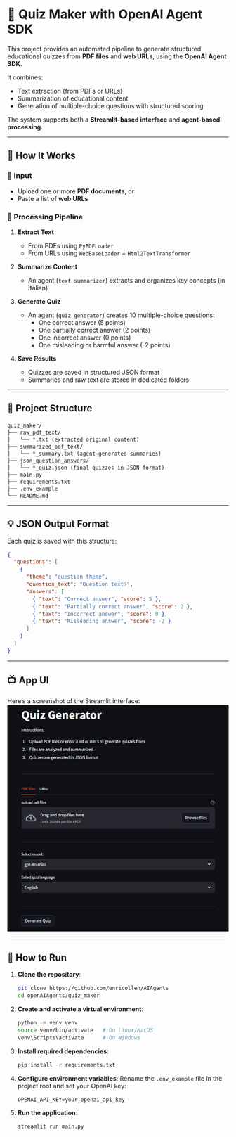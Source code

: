 # 📝 Quiz Maker with OpenAI Agent SDK

This project provides an automated pipeline to generate structured educational quizzes from **PDF files** and **web URLs**, using the **OpenAI Agent SDK**.

It combines:
- Text extraction (from PDFs or URLs)
- Summarization of educational content
- Generation of multiple-choice questions with structured scoring

The system supports both a **Streamlit-based interface** and **agent-based processing**.

---

## 🧠 How It Works

### 🔹 Input
- Upload one or more **PDF documents**, or
- Paste a list of **web URLs**

### 🔹 Processing Pipeline
1. **Extract Text**  
   - From PDFs using `PyPDFLoader`  
   - From URLs using `WebBaseLoader` + `Html2TextTransformer`
   
2. **Summarize Content**  
   - An agent (`text summarizer`) extracts and organizes key concepts (in Italian)

3. **Generate Quiz**  
   - An agent (`quiz generator`) creates 10 multiple-choice questions:
     - One correct answer (5 points)
     - One partially correct answer (2 points)
     - One incorrect answer (0 points)
     - One misleading or harmful answer (-2 points)

4. **Save Results**  
   - Quizzes are saved in structured JSON format  
   - Summaries and raw text are stored in dedicated folders

---

## 📂 Project Structure

```plaintext
quiz_maker/
├── raw_pdf_text/
│   └── *.txt (extracted original content)
├── summarized_pdf_text/
│   └── *_summary.txt (agent-generated summaries)
├── json_question_answers/
│   └── *_quiz.json (final quizzes in JSON format)
├── main.py
├── requirements.txt
├── .env_example
└── README.md
```
---

## 💡 JSON Output Format

Each quiz is saved with this structure:

```json
{
  "questions": [
    {
      "theme": "question theme",
      "question_text": "Question text?",
      "answers": [
        { "text": "Correct answer", "score": 5 },
        { "text": "Partially correct answer", "score": 2 },
        { "text": "Incorrect answer", "score": 0 },
        { "text": "Misleading answer", "score": -2 }
      ]
    }
  ]
}
```

---
## 📺 App UI

Here’s a screenshot of the Streamlit interface:
![AppUI](https://github.com/enricollen/AIAgents/blob/main/openAIAgents/quiz_maker/img/streamlit_ui_1.jpg?raw=true)

---

## 🚀 How to Run

1. **Clone the repository**:
   ```bash
   git clone https://github.com/enricollen/AIAgents
   cd openAIAgents/quiz_maker
   ```

2. **Create and activate a virtual environment**:
   ```bash
   python -m venv venv
   source venv/bin/activate   # On Linux/MacOS
   venv\Scripts\activate      # On Windows
   ```

3. **Install required dependencies**:
   ```bash
   pip install -r requirements.txt
   ```

4. **Configure environment variables**:
   Rename the `.env_example` file in the project root and set your OpenAI key:
   ```plaintext
   OPENAI_API_KEY=your_openai_api_key
   ```

5. **Run the application**:
   ```bash
   streamlit run main.py
   ```
